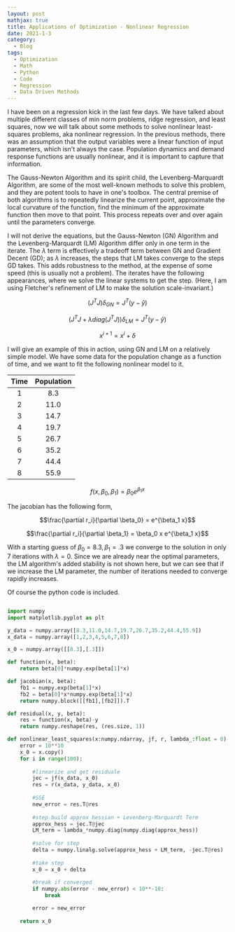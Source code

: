 ```yaml
---
layout: post
mathjax: true
title: Applications of Optimization - Nonlinear Regression
date: 2021-1-3
category:
  - Blog
tags:
  - Optimization
  - Math
  - Python
  - Code
  - Regression
  - Data Driven Methods
---
```


I have been on a regression kick in the last few days. We have talked about multiple different classes of min norm problems, ridge regression, and least squares, now we will talk about some methods to solve nonlinear least-squares problems, aka nonlinear regression. In the previous methods, there was an assumption that the output variables were a linear function of input parameters, which isn't always the case. Population dynamics and demand response functions are usually nonlinear, and it is important to capture that information.

The Gauss-Newton Algorithm and its spirit child, the Levenberg-Marquardt Algorithm, are some of the most well-known methods to solve this problem, and they are potent tools to have in one's toolbox. The central premise of both algorithms is to repeatedly linearize the current point, approximate the local curvature of the function, find the minimum of the approximate function then move to that point. This process repeats over and over again until the parameters converge.

I will not derive the equations, but the Gauss-Newton (GN) Algorithm and the Levenberg-Marquardt (LM) Algorithm differ only in one term in the iterate. The $\lambda$ term is effectively a tradeoff term between GN and Gradient Decent (GD); as $\lambda$ increases, the steps that LM takes converge to the steps GD takes. This adds robustness to the method, at the expense of some speed (this is usually not a problem). The iterates have the following appearances, where we solve the linear systems to get the step. (Here, I am using Fletcher's refinement of LM to make the solution scale-invariant.)


$$(J^TJ)\delta_{GN} =J^T(y - \hat{y}) $$

$$(J^TJ + \lambda diag(J^TJ)) \delta_{LM} =J^T(y - \hat{y})$$

$$x^{i+1} = x^i + \delta$$

I will give an example of this in action, using GN and LM on a relatively simple model.  We have some data for the population change as a function of time, and we want to fit the following nonlinear model to it.

|    Time    |  Population  |
|:----------:|:------------:|
|      1     |      8.3     |
|      2     |     11.0     |
|      3     |     14.7     |
|      4     |     19.7     |
|      5     |     26.7     |
|      6     |     35.2     |
|      7     |     44.4     |
|      8     |     55.9     |

$$f(x, \beta_0, \beta_1) = \beta_0 e^{\beta_1 x}$$


The jacobian has the following form, 

$$\frac{\partial r_i}{\partial \beta_0} = e^{\beta_1 x}$$

$$\frac{\partial r_i}{\partial \beta_1} = \beta_0 x e^{\beta_1 x}$$


With a starting guess of $\beta_0 = 8.3, \beta_1 = .3$ we converge to the solution in only 7 iterations with $\lambda = 0$. Since we are already near the optimal parameters, the LM algorithm's added stability is not shown here, but we can see that if we increase the LM parameter, the number of iterations needed to converge rapidly increases. 


Of course the python code is included.

```python

import numpy 
import matplotlib.pyplot as plt

y_data = numpy.array([8.3,11.0,14.7,19.7,26.7,35.2,44.4,55.9])
x_data = numpy.array([1,2,3,4,5,6,7,8])

x_0 = numpy.array([[8.3],[.3]])

def function(x, beta):
    return beta[0]*numpy.exp(beta[1]*x)

def jacobian(x, beta):
    fb1 = numpy.exp(beta[1]*x)
    fb2 = beta[0]*x*numpy.exp(beta[1]*x)
    return numpy.block([[fb1],[fb2]]).T

def residual(x, y, beta):
    res = function(x, beta)-y
    return numpy.reshape(res, (res.size, 1))

def nonlinear_least_squares(x:numpy.ndarray, jf, r, lambda_:float = 0)-> numpy.ndarray:
    error = 10**10
    x_0 = x.copy()
    for i in range(100):
        
        #linearize and get residuale
        jec = jf(x_data, x_0)
        res = r(x_data, y_data, x_0)
        
        #SSE
        new_error = res.T@res
        
        #step build approx hessian + Levenberg-Marquardt Term
        approx_hess = jec.T@jec
        LM_term = lambda_*numpy.diag(numpy.diag(approx_hess)) 
        
        #solve for step
        delta = numpy.linalg.solve(approx_hess + LM_term, -jec.T@res)
        
        #take step
        x_0 = x_0 + delta
        
        #break if converged
        if numpy.abs(error - new_error) < 10**-10:
            break

        error = new_error
        
    return x_0

```
